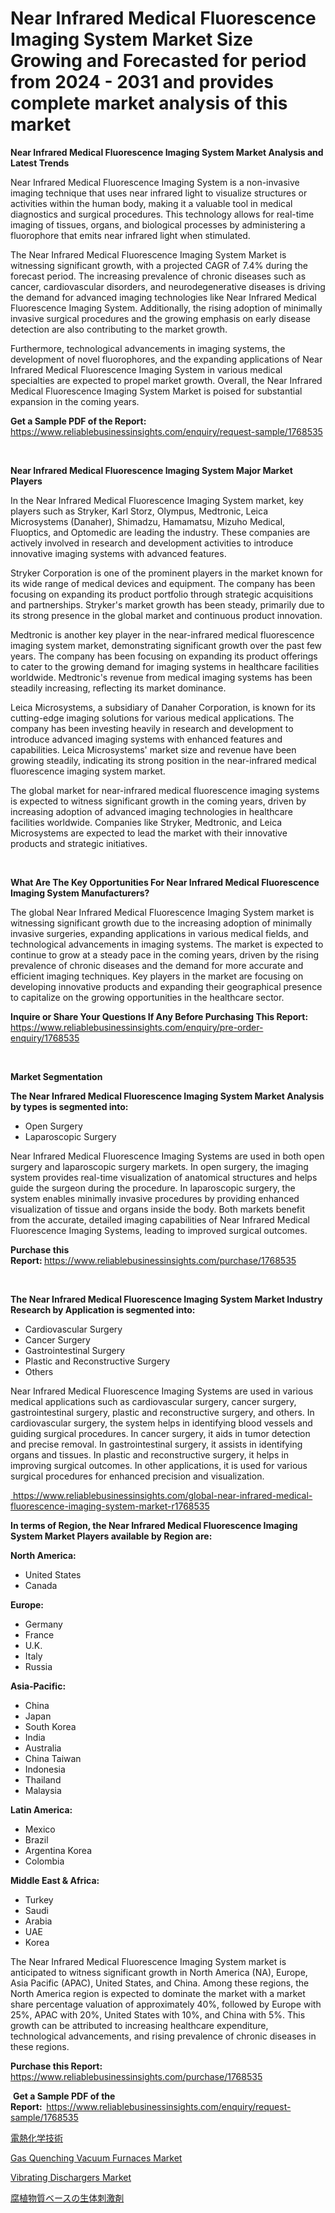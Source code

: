 <p><h1>Near Infrared Medical Fluorescence Imaging System Market Size Growing and Forecasted for period from 2024 - 2031 and provides complete market analysis of this market</h1></p><p><strong>Near Infrared Medical Fluorescence Imaging System Market Analysis and Latest Trends</strong></p>
<p><p>Near Infrared Medical Fluorescence Imaging System is a non-invasive imaging technique that uses near infrared light to visualize structures or activities within the human body, making it a valuable tool in medical diagnostics and surgical procedures. This technology allows for real-time imaging of tissues, organs, and biological processes by administering a fluorophore that emits near infrared light when stimulated.</p><p>The Near Infrared Medical Fluorescence Imaging System Market is witnessing significant growth, with a projected CAGR of 7.4% during the forecast period. The increasing prevalence of chronic diseases such as cancer, cardiovascular disorders, and neurodegenerative diseases is driving the demand for advanced imaging technologies like Near Infrared Medical Fluorescence Imaging System. Additionally, the rising adoption of minimally invasive surgical procedures and the growing emphasis on early disease detection are also contributing to the market growth.</p><p>Furthermore, technological advancements in imaging systems, the development of novel fluorophores, and the expanding applications of Near Infrared Medical Fluorescence Imaging System in various medical specialties are expected to propel market growth. Overall, the Near Infrared Medical Fluorescence Imaging System Market is poised for substantial expansion in the coming years.</p></p>
<p><strong>Get a Sample PDF of the Report:&nbsp;</strong> <a href="https://www.reliablebusinessinsights.com/enquiry/request-sample/1768535">https://www.reliablebusinessinsights.com/enquiry/request-sample/1768535</a></p>
<p>&nbsp;</p>
<p><strong>Near Infrared Medical Fluorescence Imaging System Major Market Players</strong></p>
<p><p>In the Near Infrared Medical Fluorescence Imaging System market, key players such as Stryker, Karl Storz, Olympus, Medtronic, Leica Microsystems (Danaher), Shimadzu, Hamamatsu, Mizuho Medical, Fluoptics, and Optomedic are leading the industry. These companies are actively involved in research and development activities to introduce innovative imaging systems with advanced features.</p><p>Stryker Corporation is one of the prominent players in the market known for its wide range of medical devices and equipment. The company has been focusing on expanding its product portfolio through strategic acquisitions and partnerships. Stryker's market growth has been steady, primarily due to its strong presence in the global market and continuous product innovation.</p><p>Medtronic is another key player in the near-infrared medical fluorescence imaging system market, demonstrating significant growth over the past few years. The company has been focusing on expanding its product offerings to cater to the growing demand for imaging systems in healthcare facilities worldwide. Medtronic's revenue from medical imaging systems has been steadily increasing, reflecting its market dominance.</p><p>Leica Microsystems, a subsidiary of Danaher Corporation, is known for its cutting-edge imaging solutions for various medical applications. The company has been investing heavily in research and development to introduce advanced imaging systems with enhanced features and capabilities. Leica Microsystems' market size and revenue have been growing steadily, indicating its strong position in the near-infrared medical fluorescence imaging system market.</p><p>The global market for near-infrared medical fluorescence imaging systems is expected to witness significant growth in the coming years, driven by increasing adoption of advanced imaging technologies in healthcare facilities worldwide. Companies like Stryker, Medtronic, and Leica Microsystems are expected to lead the market with their innovative products and strategic initiatives.</p></p>
<p>&nbsp;</p>
<p><strong>What Are The Key Opportunities For Near Infrared Medical Fluorescence Imaging System Manufacturers?</strong></p>
<p><p>The global Near Infrared Medical Fluorescence Imaging System market is witnessing significant growth due to the increasing adoption of minimally invasive surgeries, expanding applications in various medical fields, and technological advancements in imaging systems. The market is expected to continue to grow at a steady pace in the coming years, driven by the rising prevalence of chronic diseases and the demand for more accurate and efficient imaging techniques. Key players in the market are focusing on developing innovative products and expanding their geographical presence to capitalize on the growing opportunities in the healthcare sector.</p></p>
<p><strong>Inquire or Share Your Questions If Any Before Purchasing This Report:</strong> <a href="https://www.reliablebusinessinsights.com/enquiry/pre-order-enquiry/1768535">https://www.reliablebusinessinsights.com/enquiry/pre-order-enquiry/1768535</a></p>
<p>&nbsp;</p>
<p><strong>Market Segmentation</strong></p>
<p><strong>The Near Infrared Medical Fluorescence Imaging System Market Analysis by types is segmented into:</strong></p>
<p><ul><li>Open Surgery</li><li>Laparoscopic Surgery</li></ul></p>
<p><p>Near Infrared Medical Fluorescence Imaging Systems are used in both open surgery and laparoscopic surgery markets. In open surgery, the imaging system provides real-time visualization of anatomical structures and helps guide the surgeon during the procedure. In laparoscopic surgery, the system enables minimally invasive procedures by providing enhanced visualization of tissue and organs inside the body. Both markets benefit from the accurate, detailed imaging capabilities of Near Infrared Medical Fluorescence Imaging Systems, leading to improved surgical outcomes.</p></p>
<p><strong>Purchase this Report:&nbsp;</strong><a href="https://www.reliablebusinessinsights.com/purchase/1768535">https://www.reliablebusinessinsights.com/purchase/1768535</a></p>
<p>&nbsp;</p>
<p><strong>The Near Infrared Medical Fluorescence Imaging System Market Industry Research by Application is segmented into:</strong></p>
<p><ul><li>Cardiovascular Surgery</li><li>Cancer Surgery</li><li>Gastrointestinal Surgery</li><li>Plastic and Reconstructive Surgery</li><li>Others</li></ul></p>
<p><p>Near Infrared Medical Fluorescence Imaging Systems are used in various medical applications such as cardiovascular surgery, cancer surgery, gastrointestinal surgery, plastic and reconstructive surgery, and others. In cardiovascular surgery, the system helps in identifying blood vessels and guiding surgical procedures. In cancer surgery, it aids in tumor detection and precise removal. In gastrointestinal surgery, it assists in identifying organs and tissues. In plastic and reconstructive surgery, it helps in improving surgical outcomes. In other applications, it is used for various surgical procedures for enhanced precision and visualization.</p></p>
<p><a href="https://www.reliablebusinessinsights.com/global-near-infrared-medical-fluorescence-imaging-system-market-r1768535">&nbsp;https://www.reliablebusinessinsights.com/global-near-infrared-medical-fluorescence-imaging-system-market-r1768535</a></p>
<p><strong>In terms of Region, the Near Infrared Medical Fluorescence Imaging System Market Players available by Region are:</strong></p>
<p>
    <p> <strong> North America: </strong>
        <ul>
            <li>United States</li>
            <li>Canada</li>
        </ul>
        </p> 
    <p> <strong> Europe: </strong>
        <ul>
            <li>Germany</li>
            <li>France</li>
            <li>U.K.</li>
            <li>Italy</li>
            <li>Russia</li>
        </ul>
        </p> 
    <p> <strong> Asia-Pacific: </strong>
        <ul>
            <li>China</li>
            <li>Japan</li>
            <li>South Korea</li>
            <li>India</li>
            <li>Australia</li>
            <li>China Taiwan</li>
            <li>Indonesia</li>
            <li>Thailand</li>
            <li>Malaysia</li>
        </ul>
        </p> 
    <p> <strong> Latin America: </strong>
        <ul>
            <li>Mexico</li>
            <li>Brazil</li>
            <li>Argentina Korea</li>
            <li>Colombia</li>
        </ul>
        </p> 
    <p> <strong> Middle East & Africa: </strong>
        <ul>
            <li>Turkey</li>
            <li>Saudi</li>
            <li>Arabia</li>
            <li>UAE</li>
            <li>Korea</li>
        </ul>
    </p>
    </p>
<p><p>The Near Infrared Medical Fluorescence Imaging System market is anticipated to witness significant growth in North America (NA), Europe, Asia Pacific (APAC), United States, and China. Among these regions, the North America region is expected to dominate the market with a market share percentage valuation of approximately 40%, followed by Europe with 25%, APAC with 20%, United States with 10%, and China with 5%. This growth can be attributed to increasing healthcare expenditure, technological advancements, and rising prevalence of chronic diseases in these regions.</p></p>
<p><strong>Purchase this Report: </strong><a href="https://www.reliablebusinessinsights.com/purchase/1768535">https://www.reliablebusinessinsights.com/purchase/1768535</a></p>
<p>&nbsp;<strong>Get a Sample PDF of the Report:&nbsp;&nbsp;</strong><a href="https://www.reliablebusinessinsights.com/enquiry/request-sample/1768535">https://www.reliablebusinessinsights.com/enquiry/request-sample/1768535</a></p>
<p><strong></strong></p>
<p><p><a href="https://github.com/AbigaleHuel/Market-Research-Report-List-1/blob/main/7722994169449.md">電熱化学技術</a></p><p><a href="https://github.com/arionmp/Market-Research-Report-List-4/blob/main/gas-quenching-vacuum-furnaces-market.md">Gas Quenching Vacuum Furnaces Market</a></p><p><a href="https://github.com/markusgodoy/Market-Research-Report-List-4/blob/main/vibrating-dischargers-market.md">Vibrating Dischargers Market</a></p><p><a href="https://github.com/AdellaPrice2023/Market-Research-Report-List-2/blob/main/2570824169448.md">腐植物質ベースの生体刺激剤</a></p></p>